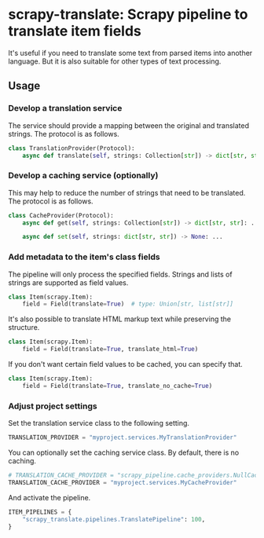 # scrapy-translate: Scrapy pipeline to translate item fields

It's useful if you need to translate some text from parsed items into another language. But it is also suitable for other types of text processing.

## Usage

### Develop a translation service

The service should provide a mapping between the original and translated strings. The protocol is as follows.

``` python
class TranslationProvider(Protocol):
    async def translate(self, strings: Collection[str]) -> dict[str, str]: ...
```

### Develop a caching service (optionally)

This may help to reduce the number of strings that need to be translated. The protocol is as follows.

``` python
class CacheProvider(Protocol):
    async def get(self, strings: Collection[str]) -> dict[str, str]: ...

    async def set(self, strings: dict[str, str]) -> None: ...
```

### Add metadata to the item's class fields

The pipeline will only process the specified fields. Strings and lists of strings are supported as field values.

``` python
class Item(scrapy.Item):
    field = Field(translate=True)  # type: Union[str, list[str]]
```

It's also possible to translate HTML markup text while preserving the structure.

``` python
class Item(scrapy.Item):
    field = Field(translate=True, translate_html=True)
```

If you don't want certain field values to be cached, you can specify that.

``` python
class Item(scrapy.Item):
    field = Field(translate=True, translate_no_cache=True)
```

### Adjust project settings

Set the translation service class to the following setting.

``` python
TRANSLATION_PROVIDER = "myproject.services.MyTranslationProvider"
```

You can optionally set the caching service class. By default, there is no caching.

``` python
# TRANSLATION_CACHE_PROVIDER = "scrapy_pipeline.cache_providers.NullCacheProvider"
TRANSLATION_CACHE_PROVIDER = "myproject.services.MyCacheProvider"
```

And activate the pipeline.

``` python
ITEM_PIPELINES = {
    "scrapy_translate.pipelines.TranslatePipeline": 100,
}
```
